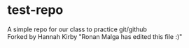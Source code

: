 # test-repo

A simple repo for our class to practice git/github  
Forked by Hannah Kirby
"Ronan Malga has edited this file :)" 
